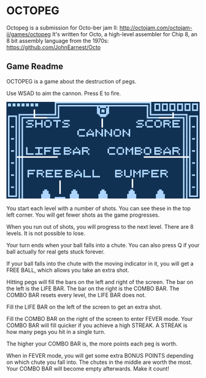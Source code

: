 # OCTOPEG
Octopeg is a submission for Octo-ber jam II: http://octojam.com/octojam-ii/games/octopeg
It's written for Octo, a high-level assembler for Chip 8, an 8 bit assembly language from the 1970s: https://github.com/JohnEarnest/Octo

## Game Readme
OCTOPEG is a game about the destruction of pegs.

Use WSAD to aim the cannon. Press E to fire.

![alt text](octopeg.png "OCTOPEG Guide")

You start each level with a number of shots. You can see these in the top left corner. You will get fewer shots as the game progresses.

When you run out of shots, you will progress to the next level. There are 8 levels. It is not possible to lose.

Your turn ends when your ball falls into a chute. You can also press Q if your ball actually for real gets stuck forever.

If your ball falls into the chute with the moving indicator in it, you will get a FREE BALL, which allows you take an extra shot.

Hitting pegs will fill the bars on the left and right of the screen. The bar on the left is the LIFE BAR. The bar on the right is the COMBO BAR. The COMBO BAR resets every level, the LIFE BAR does not.

Fill the LIFE BAR on the left of the screen to get an extra shot.

Fill the COMBO BAR on the right of the screen to enter FEVER mode. Your COMBO BAR will fill quicker if you achieve a high STREAK. A STREAK is how many pegs you hit in a single turn.

The higher your COMBO BAR is, the more points each peg is worth.

When in FEVER mode, you will get some extra BONUS POINTS depending on which chute you fall into. The chutes in the middle are worth the most. Your COMBO BAR will become empty afterwards. Make it count!